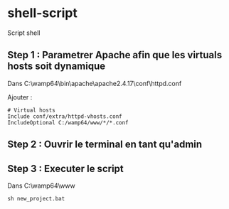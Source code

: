 # shell-script
Script shell

## Step 1 : Parametrer Apache afin que les virtuals hosts soit dynamique

Dans C:\wamp64\bin\apache\apache2.4.17\conf\httpd.conf

Ajouter :

```
# Virtual hosts
Include conf/extra/httpd-vhosts.conf
IncludeOptional C:/wamp64/www/*/*.conf
```

## Step 2 : Ouvrir le terminal en tant qu'admin

## Step 3 : Executer le script

Dans C:\wamp64\www

```
sh new_project.bat
```

